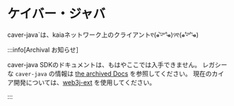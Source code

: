 # ケイバー・ジャバ

caver-java\`は、kaiaネットワーク上のクライアント୧⃛(๑⃙⃘⁼̴̀꒳⁼̴́๑⃙⃘)୨୧⃛(๑⃙⃘⁼̴́꒳⁼̴̀๑⃙⃘)

:::info[Archival お知らせ］

caver-java SDKのドキュメントは、もはやここでは入手できません。 レガシーな `caver-java` の情報は [the archived Docs](https://docs.klaytn.foundation/docs/references/sdk/caver-java/) を参照してください。 現在のカイア開発については、[web3j-ext](../web3j-ext/getting-started.md) を使用してください。

:::